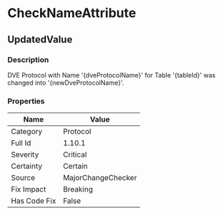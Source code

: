 ﻿---  
uid: MajorChangeChecker_1_10_1  
---

# CheckNameAttribute

## UpdatedValue

### Description

DVE Protocol with Name '{dveProtocolName}' for Table '{tableId}' was changed into '{newDveProtocolName}'.

### Properties

| Name         | Value              |
| ------------ | ------------------ |
| Category     | Protocol           |
| Full Id      | 1.10.1             |
| Severity     | Critical           |
| Certainty    | Certain            |
| Source       | MajorChangeChecker |
| Fix Impact   | Breaking           |
| Has Code Fix | False              |

